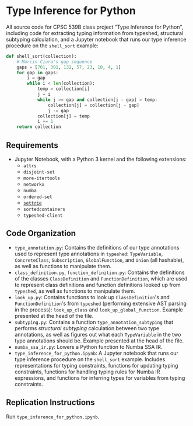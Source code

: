# Type Inference for Python

All source code for CPSC 539B class project "Type Inference for Python", including code for extracting typing information from typeshed, structural subtyping calculation, and a Jupyter notebook that runs our type inference procedure on the `shell_sort` example:

```python
def shell_sort(collection):
    # Marcin Ciura's gap sequence
    gaps = [701, 301, 132, 57, 23, 10, 4, 1]
    for gap in gaps:
        i = gap
        while i < len(collection):
            temp = collection[i]
            j = i
            while j >= gap and collection[j - gap] > temp:
                collection[j] = collection[j - gap]
                j -= gap
            collection[j] = temp
            i += 1
    return collection
```

## Requirements

- Jupyter Notebook, with a Python 3 kernel and the following extensions:
  - `attrs`
  - `disjoint-set`
  - `more-itertools`
  - `networkx`
  - `numba`
  - `ordered-set`
  - [`settrie`](https://github.com/mmihaltz/pysettrie)
  - `sortedcontainers`
  - `typeshed-client`

## Code Organization

- `type_annotation.py`: Contains the definitions of our type annotations used to represent type annotations in `typeshed`: `TypeVariable`, `ConcreteClass`, `Subscription`, `GlobalFunction`, and `Union` (all hashable), as well as functions to manipulate them.
- `class_definition.py`, `function_definition.py`: Contains the definitions of the classes `ClassDefinition` and `FunctionDefinition`, which are used to represent class definitions and function definitions looked up from `typeshed`, as well as functions to manipulate them.
- `look_up.py`: Contains functions to look up `ClassDefinition`'s and `FunctionDefinition`'s from `typeshed` (performing extensive AST parsing in the process): `look_up_class` and `look_up_global_function`. Example presented at the head of the file.
- `subtyping.py`: Contains a function `type_annotation_subtyping` that performs *structural subtyping* calculation between two type annotations, as well as figures out what each `TypeVariable` in the two type annotations should be. Example presented at the head of the file.
- `numba_ssa_ir.py`: Lowers a Python function to Numba SSA IR.
- `type_inference_for_python.ipynb`: A Jupyter notebook that runs our type inference procedure on the `shell_sort` example. Includes representations for typing constraints, functions for updating typing constraints, functions for handling typing rules for Numba IR expressions, and functions for inferring types for variables from typing constraints.

## Replication Instructions

Run `type_inference_for_python.ipynb`.
